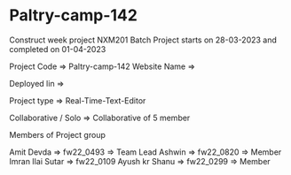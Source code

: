 # Paltry-camp-142

Construct week project NXM201 Batch Project starts on 28-03-2023 and completed on 01-04-2023

Project Code => Paltry-camp-142
Website Name => 

Deployed lin => 

Project type => Real-Time-Text-Editor

Collaborative / Solo => Collaborative of 5 member

Members of Project group

Amit Devda          => fw22_0493 => Team Lead
Ashwin              => fw22_0820 => Member
Imran Ilai Sutar    => fw22_0109
Ayush kr Shanu      => fw22_0299 => Member

